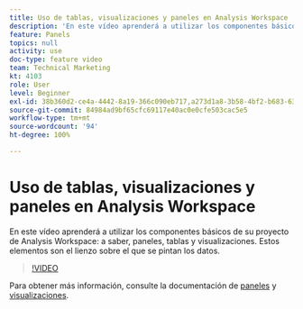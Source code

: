 ```yaml
---
title: Uso de tablas, visualizaciones y paneles en Analysis Workspace
description: 'En este vídeo aprenderá a utilizar los componentes básicos de su proyecto de Analysis Workspace: a saber, paneles, tablas y visualizaciones. Estos elementos son el lienzo sobre el que se pintan los datos.'
feature: Panels
topics: null
activity: use
doc-type: feature video
team: Technical Marketing
kt: 4103
role: User
level: Beginner
exl-id: 38b360d2-ce4a-4442-8a19-366c090eb717,a273d1a8-3b58-4bf2-b683-638d26a1cc4e
source-git-commit: 84984ad9bf65cfc69117e40ac0e0cfe503cac5e5
workflow-type: tm+mt
source-wordcount: '94'
ht-degree: 100%

---
```


# Uso de tablas, visualizaciones y paneles en Analysis Workspace

En este vídeo aprenderá a utilizar los componentes básicos de su proyecto de Analysis Workspace: a saber, paneles, tablas y visualizaciones. Estos elementos son el lienzo sobre el que se pintan los datos.

>[!VIDEO](https://video.tv.adobe.com/v/33838/?quality=12&learn=on&captions=spa)

Para obtener más información, consulte la documentación de [paneles](https://experienceleague.adobe.com/docs/analytics/analyze/analysis-workspace/panels/panels.html?lang=es) y [visualizaciones](https://experienceleague.adobe.com/docs/analytics/analyze/analysis-workspace/visualizations/freeform-analysis-visualizations.html?lang=es).
